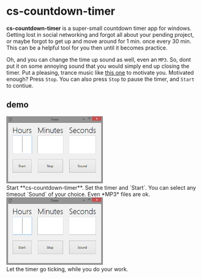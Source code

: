 # cs-countdown-timer

**cs-countdown-timer** is a super-small countdown timer app for windows.
Getting lost in social networking and forgot all about your pending
project, or maybe forgot to get up and move around for 1 min. once every
30 min. This can be a helpful tool for you then until it becomes practice.

Oh, and you can change the time up sound as well, even an `MP3`. So, dont
put it on some annoying sound that you would simply end up closing the timer.
Put a pleasing, trance music like [this one](https://www.youtube.com/watch?v=5isFGQ7TQOg)
to motivate you. Motivated enough? Press `Stop`. You can also press `Stop`
to pause the timer, and `Start` to contiue.


## demo

<div width="50%">
<img src="/assets/img/0.png" width="50%"><br/>
Start **cs-countdown-timer**. Set the timer and `Start`. You can select any timeout
`Sound` of your choice. Even *MP3* files are ok.
</div>


<div width="50%">
<img src="/assets/img/0.png" width="50%"><br/>
Let the timer go ticking, while you do your work.
</div>
